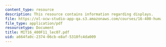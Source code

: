 ```yaml
---
content_type: resource
description: This resource contains information regarding displays.
file: https://ol-ocw-studio-app-qa.s3.amazonaws.com/courses/16-400-human-factors-engineering-fall-2011/a664fa0c237406cbe8af5310fc4da009_MIT16_400F11_lec07.pdf
file_type: application/pdf
resourcetype: Document
title: MIT16_400F11_lec07.pdf
uid: a664fa0c-2374-06cb-e8af-5310fc4da009
---
```

